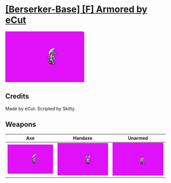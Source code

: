 # [\[Berserker-Base\] \[F\] Armored by eCut](./)

<img src="./3.%20Axe/Axe_000.png" alt="[Berserker-Base] [F] Armored by eCut standing" />

## Credits

Made by eCut.
Scripted by Skitty.

## Weapons


|Axe |Handaxe |Unarmed |
|  :---: | :---: | :---: |
| <img alt="Axe animation" src="./3.%20Axe/Axe.gif" /> | <img alt="Handaxe animation" src="./4.%20Handaxe/Handaxe.gif" /> | <img alt="Unarmed animation" src="./8.%20Unarmed/Unarmed.gif" /> |
